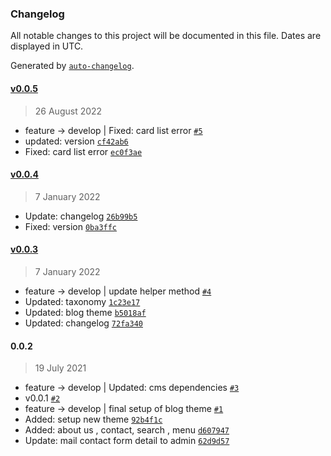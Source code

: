 ### Changelog

All notable changes to this project will be documented in this file. Dates are displayed in UTC.

Generated by [`auto-changelog`](https://github.com/CookPete/auto-changelog).

#### [v0.0.5](https://github.com/webreinvent/vaahcms-theme-bulma/compare/v0.0.4...v0.0.5)

> 26 August 2022

- feature -&gt; develop | Fixed: card list error [`#5`](https://github.com/webreinvent/vaahcms-theme-bulma/pull/5)
- updated: version [`cf42ab6`](https://github.com/webreinvent/vaahcms-theme-bulma/commit/cf42ab660fa6f152bd5f102806c82aef015ad314)
- Fixed: card list error [`ec0f3ae`](https://github.com/webreinvent/vaahcms-theme-bulma/commit/ec0f3aea15223ef917686d76674ffe01e7b871df)

#### [v0.0.4](https://github.com/webreinvent/vaahcms-theme-bulma/compare/v0.0.3...v0.0.4)

> 7 January 2022

- Update: changelog [`26b99b5`](https://github.com/webreinvent/vaahcms-theme-bulma/commit/26b99b513ffc4238a3e3d5565181f61e22a373ef)
- Fixed: version [`0ba3ffc`](https://github.com/webreinvent/vaahcms-theme-bulma/commit/0ba3ffc9e38b6461525eea7ae7a776c95a2f5285)

#### [v0.0.3](https://github.com/webreinvent/vaahcms-theme-bulma/compare/0.0.2...v0.0.3)

> 7 January 2022

- feature -&gt; develop | update helper method [`#4`](https://github.com/webreinvent/vaahcms-theme-bulma/pull/4)
- Updated: taxonomy [`1c23e17`](https://github.com/webreinvent/vaahcms-theme-bulma/commit/1c23e1768c4af95d14b559038bc75b7cf919ac8e)
- Updated: blog theme [`b5018af`](https://github.com/webreinvent/vaahcms-theme-bulma/commit/b5018afcdebe4fe6ec767a4ccfc7793f40f161e1)
- Updated: changelog [`72fa340`](https://github.com/webreinvent/vaahcms-theme-bulma/commit/72fa3408579af5ca65e5bd0b59f29c58464c39d7)

#### 0.0.2

> 19 July 2021

- feature -&gt; develop | Updated: cms dependencies [`#3`](https://github.com/webreinvent/vaahcms-theme-bulma/pull/3)
- v0.0.1 [`#2`](https://github.com/webreinvent/vaahcms-theme-bulma/pull/2)
- feature -&gt; develop | final setup of blog theme [`#1`](https://github.com/webreinvent/vaahcms-theme-bulma/pull/1)
- Added: setup new theme [`92b4f1c`](https://github.com/webreinvent/vaahcms-theme-bulma/commit/92b4f1c2f56dd8f0a7c565d73b09e5935eb5a3ba)
- Added: about us , contact, search , menu [`d607947`](https://github.com/webreinvent/vaahcms-theme-bulma/commit/d60794753e784710b02938878b09a2c35f856139)
- Update: mail contact form detail to admin [`62d9d57`](https://github.com/webreinvent/vaahcms-theme-bulma/commit/62d9d572395c8975c19fcdf2ace8c88883a9a8cb)
